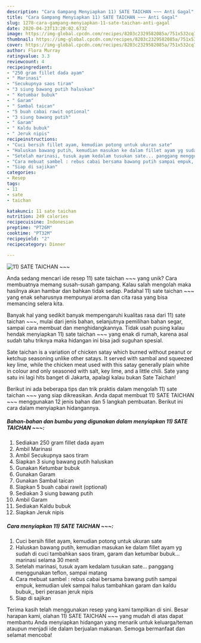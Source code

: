 ```yaml
---
description: "Cara Gampang Menyiapkan 11) SATE TAICHAN ~~~ Anti Gagal"
title: "Cara Gampang Menyiapkan 11) SATE TAICHAN ~~~ Anti Gagal"
slug: 1278-cara-gampang-menyiapkan-11-sate-taichan-anti-gagal
date: 2020-04-23T13:20:02.673Z
image: https://img-global.cpcdn.com/recipes/8203c2329582085a/751x532cq70/11-sate-taichan-foto-resep-utama.jpg
thumbnail: https://img-global.cpcdn.com/recipes/8203c2329582085a/751x532cq70/11-sate-taichan-foto-resep-utama.jpg
cover: https://img-global.cpcdn.com/recipes/8203c2329582085a/751x532cq70/11-sate-taichan-foto-resep-utama.jpg
author: Flora Murray
ratingvalue: 3.3
reviewcount: 4
recipeingredient:
- "250 gram fillet dada ayam"
- " Marinasi"
- "Secukupnya saos tiram"
- "3 siung bawang putih haluskan"
- " Ketumbar bubuk"
- " Garam"
- " Sambal taican"
- "5 buah cabai rawit optional"
- "3 siung bawang putih"
- " Garam"
- " Kaldu bubuk"
- " Jeruk nipis"
recipeinstructions:
- "Cuci bersih fillet ayam, kemudian potong untuk ukuran sate"
- "Haluskan bawang putih, kemudian masukan ke dalam fillet ayam yg sudah di cuci tambahkan saos tiram, garam dan ketumbar bubuk... marinasi selama 30 menit"
- "Setelah marinasi, tusuk ayam kedalam tusukan sate... panggang menggunakan teflon, sampai matang"
- "Cara mebuat sambel : rebus cabai bersama bawang putih sampai empuk, kemudian ulek sampai halus tambahkan garam dan kaldu bubuk,, beri perasan jeruk nipis"
- "Siap di sajikan"
categories:
- Resep
tags:
- 11
- sate
- taichan

katakunci: 11 sate taichan 
nutrition: 249 calories
recipecuisine: Indonesian
preptime: "PT26M"
cooktime: "PT32M"
recipeyield: "2"
recipecategory: Dinner

---
```



![11) SATE TAICHAN ~~~](https://img-global.cpcdn.com/recipes/8203c2329582085a/751x532cq70/11-sate-taichan-foto-resep-utama.jpg)

Anda sedang mencari ide resep 11) sate taichan ~~~ yang unik? Cara membuatnya memang susah-susah gampang. Kalau salah mengolah maka hasilnya akan hambar dan bahkan tidak sedap. Padahal 11) sate taichan ~~~ yang enak seharusnya mempunyai aroma dan cita rasa yang bisa memancing selera kita.

Banyak hal yang sedikit banyak mempengaruhi kualitas rasa dari 11) sate taichan ~~~, mulai dari jenis bahan, selanjutnya pemilihan bahan segar, sampai cara membuat dan menghidangkannya. Tidak usah pusing kalau hendak menyiapkan 11) sate taichan ~~~ yang enak di rumah, karena asal sudah tahu triknya maka hidangan ini bisa jadi suguhan spesial.

Sate taichan is a variation of chicken satay which burned without peanut or ketchup seasoning unlike other satays. It served with sambal and squeezed key lime, while the chicken meat used with this satay generally plain white in colour and only seasoned with salt, key lime, and a little chili. Sate yang satu ini lagi hits banget di Jakarta, apalagi kalau bukan Sate Taichan!


Berikut ini ada beberapa tips dan trik praktis dalam mengolah 11) sate taichan ~~~ yang siap dikreasikan. Anda dapat membuat 11) SATE TAICHAN ~~~ menggunakan 12 jenis bahan dan 5 langkah pembuatan. Berikut ini cara dalam menyiapkan hidangannya.

<!--inarticleads1-->

##### Bahan-bahan dan bumbu yang digunakan dalam menyiapkan 11) SATE TAICHAN ~~~:

1. Sediakan 250 gram fillet dada ayam
1. Ambil  Marinasi
1. Ambil Secukupnya saos tiram
1. Siapkan 3 siung bawang putih haluskan
1. Gunakan  Ketumbar bubuk
1. Gunakan  Garam
1. Gunakan  Sambal taican
1. Siapkan 5 buah cabai rawit (optional)
1. Sediakan 3 siung bawang putih
1. Ambil  Garam
1. Sediakan  Kaldu bubuk
1. Siapkan  Jeruk nipis




<!--inarticleads2-->

##### Cara menyiapkan 11) SATE TAICHAN ~~~:

1. Cuci bersih fillet ayam, kemudian potong untuk ukuran sate
1. Haluskan bawang putih, kemudian masukan ke dalam fillet ayam yg sudah di cuci tambahkan saos tiram, garam dan ketumbar bubuk... marinasi selama 30 menit
1. Setelah marinasi, tusuk ayam kedalam tusukan sate... panggang menggunakan teflon, sampai matang
1. Cara mebuat sambel : rebus cabai bersama bawang putih sampai empuk, kemudian ulek sampai halus tambahkan garam dan kaldu bubuk,, beri perasan jeruk nipis
1. Siap di sajikan




Terima kasih telah menggunakan resep yang kami tampilkan di sini. Besar harapan kami, olahan 11) SATE TAICHAN ~~~ yang mudah di atas dapat membantu Anda menyiapkan hidangan yang menarik untuk keluarga/teman ataupun menjadi ide dalam berjualan makanan. Semoga bermanfaat dan selamat mencoba!
